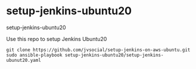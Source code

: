 # setup-jenkins-ubuntu20
setup-jenkins-ubuntu20

Use this repo to setup Jenkins Ubuntu20

```
git clone https://github.com/jvsocial/setup-jenkins-on-aws-ubuntu.git
sudo ansible-playbook setup-jenkins-ubuntu20/setup-jenkins-ubunut20.yaml
```
